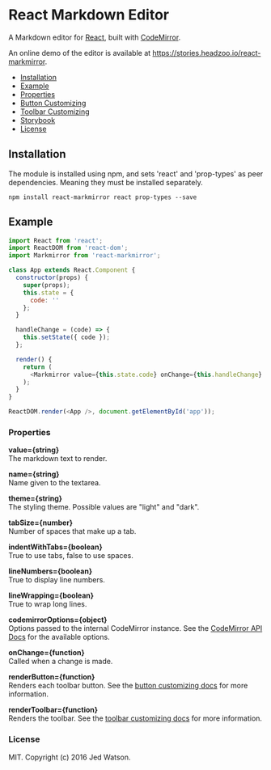 # React Markdown Editor
A Markdown editor for [React](http://facebook.github.io/react), built with [CodeMirror](https://codemirror.net).

An online demo of the editor is available at https://stories.headzoo.io/react-markmirror.

* [Installation](#installation)
* [Example](#example)
* [Properties](#properties)
* [Button Customizing](docs/button.md)
* [Toolbar Customizing](docs/toolbar.md)
* [Storybook](docs/storybook.md)
* [License](#license)

## Installation
The module is installed using npm, and sets 'react' and 'prop-types' as peer dependencies. Meaning they must be installed separately.

```
npm install react-markmirror react prop-types --save
```


## Example

```js
import React from 'react';
import ReactDOM from 'react-dom';
import Markmirror from 'react-markmirror';

class App extends React.Component {
  constructor(props) {
    super(props);
    this.state = {
      code: ''
    };
  }

  handleChange = (code) => {
    this.setState({ code });
  };

  render() {
    return (
      <Markmirror value={this.state.code} onChange={this.handleChange} />
    );
  }
}

ReactDOM.render(<App />, document.getElementById('app'));
```


### Properties
**value={string}**  
The markdown text to render.

**name={string}**  
Name given to the textarea.

**theme={string}**  
The styling theme. Possible values are "light" and "dark".

**tabSize={number}**  
Number of spaces that make up a tab.

**indentWithTabs={boolean}**  
True to use tabs, false to use spaces.

**lineNumbers={boolean}**  
True to display line numbers.

**lineWrapping={boolean}**  
True to wrap long lines.

**codemirrorOptions={object}**  
Options passed to the internal CodeMirror instance. See the [CodeMirror API Docs](https://codemirror.net/doc/manual.html#api) for the available options.

**onChange={function}**  
Called when a change is made.

**renderButton={function}**  
Renders each toolbar button. See the [button customizing docs](docs/button.md) for more information.

**renderToolbar={function}**  
Renders the toolbar. See the [toolbar customizing docs](docs/toolbar.md) for more information.


### License
MIT. Copyright (c) 2016 Jed Watson.
